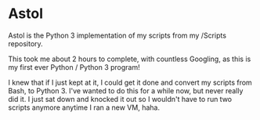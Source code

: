 # Astol
Astol is the Python 3 implementation of my scripts from my /Scripts repository.

This took me about 2 hours to complete, with countless Googling, as this is my first ever Python / Python 3 program!

I knew that if I just kept at it, I could get it done and convert my scripts from Bash, to Python 3. I've wanted to do this for a while now, but never really did it. I just sat down and knocked it out so I wouldn't have to run two scripts anymore anytime I ran a new VM, haha.
